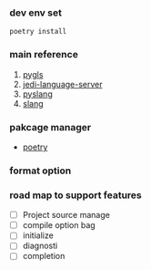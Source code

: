 ### dev env set
`poetry install`



### main reference
1. [pygls](https://github.com/openlawlibrary/pygls)
2. [jedi-language-server](https://github.com/pappasam/jedi-language-server)
3. [pyslang](https://github.com/MikePopoloski/pyslang)
4. [slang](https://github.com/MikePopoloski/slang)

### pakcage manager
- [poetry](https://python-poetry.org/)

### format option


### road map to support features
- [ ] Project source manage
- [ ] compile option bag
- [ ] initialize
- [ ] diagnosti
- [ ] completion
